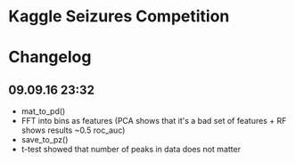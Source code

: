 # Kaggle Seizures Competition

# Changelog

## 09.09.16 23:32

* mat_to_pd()
* FFT into bins as features (PCA shows that it's a bad set of features + RF shows results ~0.5 roc_auc)
* save_to_pz()
* t-test showed that number of peaks in data does not matter 
